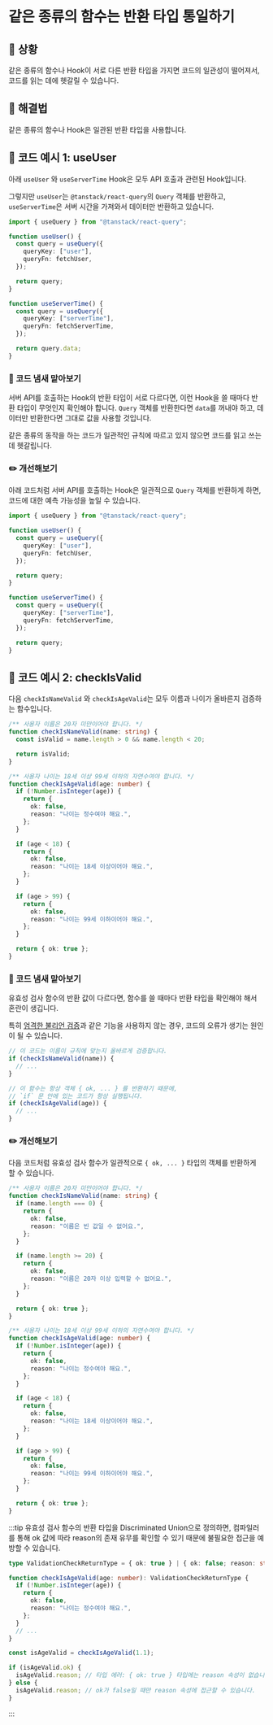 # 같은 종류의 함수는 반환 타입 통일하기

<div style="margin-top: 16px">
  <Badge type="info" text="좋은 코드의 기준" />
  <Badge type="info" text="예측 가능성" />
</div>

## 🔔 상황

같은 종류의 함수나 Hook이 서로 다른 반환 타입을 가지면 코드의 일관성이 떨어져서, 코드를 읽는 데에 헷갈릴 수 있습니다.

## 🎳 해결법

같은 종류의 함수나 Hook은 일관된 반환 타입을 사용합니다.

## 📝 코드 예시 1: useUser

아래 `useUser` 와 `useServerTime` Hook은 모두 API 호출과 관련된 Hook입니다.

그렇지만 `useUser`는 `@tanstack/react-query`의 `Query` 객체를 반환하고, `useServerTime`은 서버 시간을 가져와서 데이터만 반환하고 있습니다.

```typescript 9,18
import { useQuery } from "@tanstack/react-query";

function useUser() {
  const query = useQuery({
    queryKey: ["user"],
    queryFn: fetchUser,
  });

  return query;
}

function useServerTime() {
  const query = useQuery({
    queryKey: ["serverTime"],
    queryFn: fetchServerTime,
  });

  return query.data;
}
```

### 👃 코드 냄새 맡아보기

서버 API를 호출하는 Hook의 반환 타입이 서로 다르다면, 이런 Hook을 쓸 때마다 반환 타입이 무엇인지 확인해야 합니다. `Query` 객체를 반환한다면 `data`를 꺼내야 하고, 데이터만 반환한다면 그대로 값을 사용할 것입니다.

같은 종류의 동작을 하는 코드가 일관적인 규칙에 따르고 있지 않으면 코드를 읽고 쓰는 데 헷갈립니다.

### ✏️ 개선해보기

아래 코드처럼 서버 API를 호출하는 Hook은 일관적으로 `Query` 객체를 반환하게 하면, 코드에 대한 예측 가능성을 높일 수 있습니다.

```typescript 9,18
import { useQuery } from "@tanstack/react-query";

function useUser() {
  const query = useQuery({
    queryKey: ["user"],
    queryFn: fetchUser,
  });

  return query;
}

function useServerTime() {
  const query = useQuery({
    queryKey: ["serverTime"],
    queryFn: fetchServerTime,
  });

  return query;
}
```

## 📝 코드 예시 2: checkIsValid

다음 `checkIsNameValid` 와 `checkIsAgeValid`는 모두 이름과 나이가 올바른지 검증하는 함수입니다.

```typescript
/** 사용자 이름은 20자 미만이어야 합니다. */
function checkIsNameValid(name: string) {
  const isValid = name.length > 0 && name.length < 20;

  return isValid;
}

/** 사용자 나이는 18세 이상 99세 이하의 자연수여야 합니다. */
function checkIsAgeValid(age: number) {
  if (!Number.isInteger(age)) {
    return {
      ok: false,
      reason: "나이는 정수여야 해요.",
    };
  }

  if (age < 18) {
    return {
      ok: false,
      reason: "나이는 18세 이상이어야 해요.",
    };
  }

  if (age > 99) {
    return {
      ok: false,
      reason: "나이는 99세 이하이어야 해요.",
    };
  }

  return { ok: true };
}
```

### 👃 코드 냄새 맡아보기

유효성 검사 함수의 반환 값이 다르다면, 함수를 쓸 때마다 반환 타입을 확인해야 해서 혼란이 생깁니다.

특히 [엄격한 불리언 검증](https://typescript-eslint.io/rules/strict-boolean-expressions/)과 같은 기능을 사용하지 않는 경우, 코드의 오류가 생기는 원인이 될 수 있습니다.

```typescript
// 이 코드는 이름이 규칙에 맞는지 올바르게 검증합니다.
if (checkIsNameValid(name)) {
  // ...
}

// 이 함수는 항상 객체 { ok, ... } 를 반환하기 때문에,
// `if` 문 안에 있는 코드가 항상 실행됩니다.
if (checkIsAgeValid(age)) {
  // ...
}
```

### ✏️ 개선해보기

다음 코드처럼 유효성 검사 함수가 일관적으로 `{ ok, ... }` 타입의 객체를 반환하게 할 수 있습니다.

```typescript
/** 사용자 이름은 20자 미만이어야 합니다. */
function checkIsNameValid(name: string) {
  if (name.length === 0) {
    return {
      ok: false,
      reason: "이름은 빈 값일 수 없어요.",
    };
  }

  if (name.length >= 20) {
    return {
      ok: false,
      reason: "이름은 20자 이상 입력할 수 없어요.",
    };
  }

  return { ok: true };
}

/** 사용자 나이는 18세 이상 99세 이하의 자연수여야 합니다. */
function checkIsAgeValid(age: number) {
  if (!Number.isInteger(age)) {
    return {
      ok: false,
      reason: "나이는 정수여야 해요.",
    };
  }

  if (age < 18) {
    return {
      ok: false,
      reason: "나이는 18세 이상이어야 해요.",
    };
  }

  if (age > 99) {
    return {
      ok: false,
      reason: "나이는 99세 이하이어야 해요.",
    };
  }

  return { ok: true };
}
```

:::tip
유효성 검사 함수의 반환 타입을 Discriminated Union으로 정의하면, 컴파일러를 통해 ok 값에 따라 reason의 존재 유무를 확인할 수 있기 때문에 불필요한 접근을 예방할 수 있습니다.

```typescript 1,16,18
type ValidationCheckReturnType = { ok: true } | { ok: false; reason: string };

function checkIsAgeValid(age: number): ValidationCheckReturnType {
  if (!Number.isInteger(age)) {
    return {
      ok: false,
      reason: "나이는 정수여야 해요.",
    };
  }
  // ...
}

const isAgeValid = checkIsAgeValid(1.1);

if (isAgeValid.ok) {
  isAgeValid.reason; // 타입 에러: { ok: true } 타입에는 reason 속성이 없습니다.
} else {
  isAgeValid.reason; // ok가 false일 때만 reason 속성에 접근할 수 있습니다.
}
```

:::
